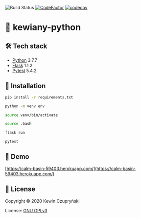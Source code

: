 ![Build Status](https://github.com/kewiany/kewiany-python/workflows/kewiany-python/badge.svg)
[![CodeFactor](https://www.codefactor.io/repository/github/kewiany/kewiany-python/badge)](https://www.codefactor.io/repository/github/kewiany/kewiany-python)
[![codecov](https://codecov.io/gh/kewiany/kewiany-python/branch/master/graph/badge.svg)](https://codecov.io/gh/kewiany/kewiany-python)

# 📝 kewiany-python

## 🛠 Tech stack

- [Python](https://python.org/) 3.7.7
- [Flask](https://flask.palletsprojects.com/en/1.1.x/) 1.1.2
- [Pytest](https://docs.pytest.org/en/latest/) 5.4.2

## 🧰 Installation

```sh
pip install -r requirements.txt
```

```sh
python -m venv env
```

```sh
source venv/bin/activate
```

```sh
source .bash
```

```sh
flask run
```

```sh
pytest
```

## 🚀 Demo

[https://calm-basin-59403.herokuapp.com/](https://calm-basin-59403.herokuapp.com/)

## 📄 License

Copyright © 2020 Kewin Czupryński

License: [GNU GPLv3](LICENSE)